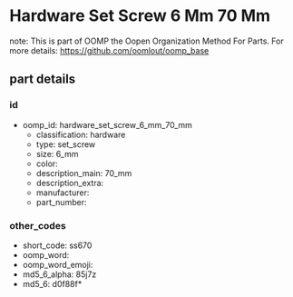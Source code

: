 # Hardware Set Screw 6 Mm 70 Mm  

note: This is part of OOMP the Oopen Organization Method For Parts. For more details: https://github.com/oomlout/oomp_base

##  part details





### id
* oomp_id: hardware_set_screw_6_mm_70_mm
  * classification: hardware
  * type: set_screw
  * size: 6_mm
  * color: 
  * description_main: 70_mm
  * description_extra: 
  * manufacturer: 
  * part_number: 

### other_codes
* short_code: ss670
* oomp_word: 
* oomp_word_emoji: 
* md5_6_alpha: 85j7z
* md5_6: d0f88f* 